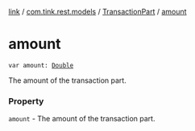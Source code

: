 [link](../../index.md) / [com.tink.rest.models](../index.md) / [TransactionPart](index.md) / [amount](./amount.md)

# amount

`var amount: `[`Double`](https://kotlinlang.org/api/latest/jvm/stdlib/kotlin/-double/index.html)

The amount of the transaction part.

### Property

`amount` - The amount of the transaction part.